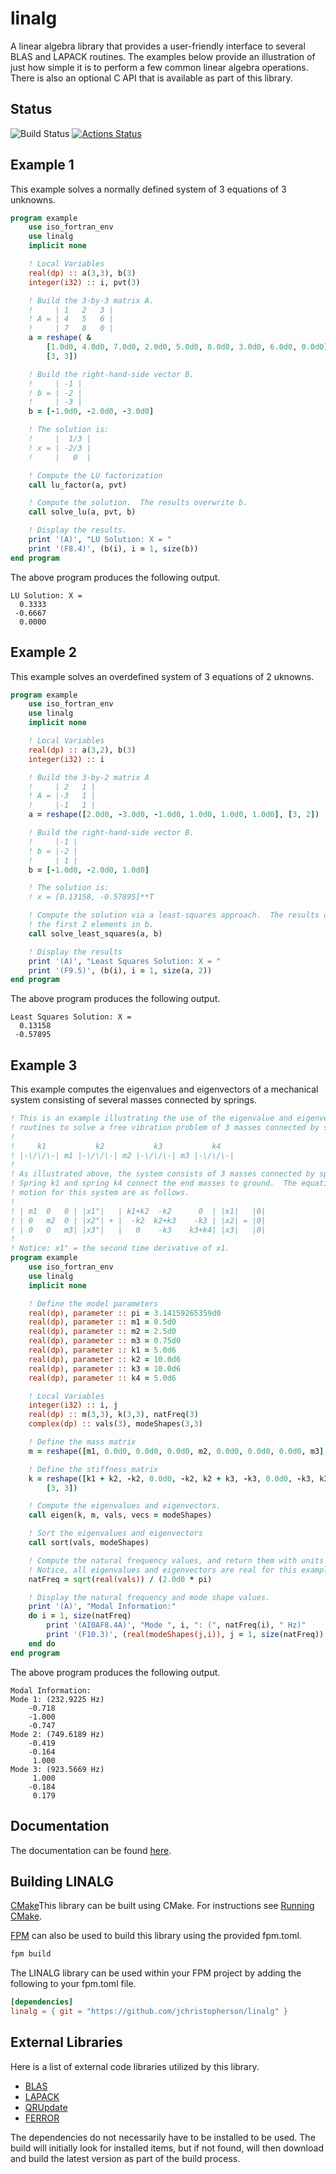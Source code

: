 # linalg
A linear algebra library that provides a user-friendly interface to several BLAS and LAPACK routines.  The examples below provide an illustration of just how simple it is to perform a few common linear algebra operations.  There is also an optional C API that is available as part of this library.

## Status
![Build Status](https://github.com/jchristopherson/linalg/actions/workflows/cmake.yml/badge.svg)
[![Actions Status](https://github.com/jchristopherson/linalg/workflows/fpm/badge.svg)](https://github.com/jchristopherson/linalg/actions)

## Example 1
This example solves a normally defined system of 3 equations of 3 unknowns.

```fortran
program example
    use iso_fortran_env
    use linalg
    implicit none

    ! Local Variables
    real(dp) :: a(3,3), b(3)
    integer(i32) :: i, pvt(3)

    ! Build the 3-by-3 matrix A.
    !     | 1   2   3 |
    ! A = | 4   5   6 |
    !     | 7   8   0 |
    a = reshape( &
        [1.0d0, 4.0d0, 7.0d0, 2.0d0, 5.0d0, 8.0d0, 3.0d0, 6.0d0, 0.0d0], &
        [3, 3])

    ! Build the right-hand-side vector B.
    !     | -1 |
    ! b = | -2 |
    !     | -3 |
    b = [-1.0d0, -2.0d0, -3.0d0]

    ! The solution is:
    !     |  1/3 |
    ! x = | -2/3 |
    !     |   0  |

    ! Compute the LU factorization
    call lu_factor(a, pvt)

    ! Compute the solution.  The results overwrite b.
    call solve_lu(a, pvt, b)

    ! Display the results.
    print '(A)', "LU Solution: X = "
    print '(F8.4)', (b(i), i = 1, size(b))
end program
```
The above program produces the following output.
```text
LU Solution: X =
  0.3333
 -0.6667
  0.0000
```

## Example 2
This example solves an overdefined system of 3 equations of 2 uknowns.

```fortran
program example
    use iso_fortran_env
    use linalg
    implicit none

    ! Local Variables
    real(dp) :: a(3,2), b(3)
    integer(i32) :: i

    ! Build the 3-by-2 matrix A
    !     | 2   1 |
    ! A = |-3   1 |
    !     |-1   1 |
    a = reshape([2.0d0, -3.0d0, -1.0d0, 1.0d0, 1.0d0, 1.0d0], [3, 2])

    ! Build the right-hand-side vector B.
    !     |-1 |
    ! b = |-2 |
    !     | 1 |
    b = [-1.0d0, -2.0d0, 1.0d0]

    ! The solution is:
    ! x = [0.13158, -0.57895]**T

    ! Compute the solution via a least-squares approach.  The results overwrite
    ! the first 2 elements in b.
    call solve_least_squares(a, b)

    ! Display the results
    print '(A)', "Least Squares Solution: X = "
    print '(F9.5)', (b(i), i = 1, size(a, 2))
end program
```
The above program produces the following output.
```text
Least Squares Solution: X =
  0.13158
 -0.57895
```

## Example 3
This example computes the eigenvalues and eigenvectors of a mechanical system consisting of several masses connected by springs.

```fortran
! This is an example illustrating the use of the eigenvalue and eigenvector
! routines to solve a free vibration problem of 3 masses connected by springs.
!
!     k1           k2           k3           k4
! |-\/\/\-| m1 |-\/\/\-| m2 |-\/\/\-| m3 |-\/\/\-|
!
! As illustrated above, the system consists of 3 masses connected by springs.
! Spring k1 and spring k4 connect the end masses to ground.  The equations of
! motion for this system are as follows.
!
! | m1  0   0 | |x1"|   | k1+k2  -k2      0  | |x1|   |0|
! | 0   m2  0 | |x2"| + |  -k2  k2+k3    -k3 | |x2| = |0|
! | 0   0   m3| |x3"|   |   0    -k3    k3+k4| |x3|   |0|
!
! Notice: x1" = the second time derivative of x1.
program example
    use iso_fortran_env
    use linalg
    implicit none

    ! Define the model parameters
    real(dp), parameter :: pi = 3.14159265359d0
    real(dp), parameter :: m1 = 0.5d0
    real(dp), parameter :: m2 = 2.5d0
    real(dp), parameter :: m3 = 0.75d0
    real(dp), parameter :: k1 = 5.0d6
    real(dp), parameter :: k2 = 10.0d6
    real(dp), parameter :: k3 = 10.0d6
    real(dp), parameter :: k4 = 5.0d6

    ! Local Variables
    integer(i32) :: i, j
    real(dp) :: m(3,3), k(3,3), natFreq(3)
    complex(dp) :: vals(3), modeShapes(3,3)

    ! Define the mass matrix
    m = reshape([m1, 0.0d0, 0.0d0, 0.0d0, m2, 0.0d0, 0.0d0, 0.0d0, m3], [3, 3])

    ! Define the stiffness matrix
    k = reshape([k1 + k2, -k2, 0.0d0, -k2, k2 + k3, -k3, 0.0d0, -k3, k3 + k4], &
        [3, 3])

    ! Compute the eigenvalues and eigenvectors.
    call eigen(k, m, vals, vecs = modeShapes)

    ! Sort the eigenvalues and eigenvectors
    call sort(vals, modeShapes)

    ! Compute the natural frequency values, and return them with units of Hz.  
    ! Notice, all eigenvalues and eigenvectors are real for this example.
    natFreq = sqrt(real(vals)) / (2.0d0 * pi)

    ! Display the natural frequency and mode shape values.
    print '(A)', "Modal Information:"
    do i = 1, size(natFreq)
        print '(AI0AF8.4A)', "Mode ", i, ": (", natFreq(i), " Hz)"
        print '(F10.3)', (real(modeShapes(j,i)), j = 1, size(natFreq))
    end do
end program
```
The above program produces the following output.
```text
Modal Information:
Mode 1: (232.9225 Hz)
    -0.718
    -1.000
    -0.747
Mode 2: (749.6189 Hz)
    -0.419
    -0.164
     1.000
Mode 3: (923.5669 Hz)
     1.000
    -0.184
     0.179
```
## Documentation
The documentation can be found [here](https://jchristopherson.github.io/linalg/).

## Building LINALG
[CMake](https://cmake.org/)This library can be built using CMake.  For instructions see [Running CMake](https://cmake.org/runningcmake/).

[FPM](https://github.com/fortran-lang/fpm) can also be used to build this library using the provided fpm.toml.
```txt
fpm build
```
The LINALG library can be used within your FPM project by adding the following to your fpm.toml file.
```toml
[dependencies]
linalg = { git = "https://github.com/jchristopherson/linalg" }
```

## External Libraries
Here is a list of external code libraries utilized by this library.
- [BLAS](http://www.netlib.org/blas/)
- [LAPACK](http://www.netlib.org/lapack/)
- [QRUpdate](https://sourceforge.net/projects/qrupdate/)
- [FERROR](https://github.com/jchristopherson/ferror)

The dependencies do not necessarily have to be installed to be used.  The build will initially look for installed items, but if not found, will then download and build the latest version as part of the build process.
